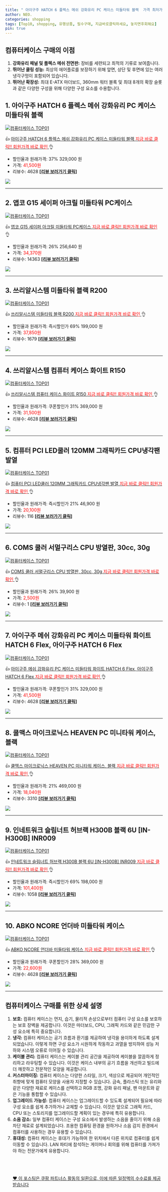 ```yaml
---
title: " 아이구주 HATCH 6 플렉스 메쉬 강화유리 PC 케이스 미들타워 블랙  가격 최저가 할인가 컴퓨터케이스 최저가 추천 제품 비교"
author: NEO.
categories: shopping
tags: [Top10, shopping, 유행상품, 필수구매, 지금바로클릭하세요, 놓치면후회해요]
pin: true
---
```

## 컴퓨터케이스 구매의 이점
1. **강화유리 패널 및 플렉스 메쉬 전면판:** 장비를 세련되고 최적의 기류로 보여줍니다.
2. **뛰어난 쿨링 성능:** 최상의 에어플로를 보장하기 위해 앞면, 상단 및 후면에 있는 여러 냉각구멍이 포함되어 있습니다.
3. **뛰어난 확장성:** 최대 E-ATX 마더보드, 360mm 워터 블록 및 최대 8개의 확장 슬롯과 같은 다양한 구성을 위해 다양한 구성 요소를 수용합니다.

   

## 1.  아이구주 HATCH 6 플렉스 메쉬 강화유리 PC 케이스 미들타워 블랙 

[![컴퓨터케이스 TOP01](https://thumbnail8.coupangcdn.com/thumbnails/remote/490x490ex/image/rs_quotation_api/vgfbopwx/046dc937dc8e4f03a7f6f9e8f56ec084.jpg)](https://link.coupang.com/re/AFFSDP?lptag=AF3617701&subid=GithubCoopas&pageKey=5415492767&traceid=V0-153&itemId=19285209433&vendorItemId=75449280380)


👍 [ 아이구주 HATCH 6 플렉스 메쉬 강화유리 PC 케이스 미들타워 블랙  <font color=red> 지금 바로 클릭!! 회원가격 바로 확인 </font> ](https://link.coupang.com/re/AFFSDP?lptag=AF3617701&subid=GithubCoopas&pageKey=5415492767&traceid=V0-153&itemId=19285209433&vendorItemId=75449280380) 👌 


- 할인율과 원래가격: 37%  329,000   원
- 가격: <span style='color:red'>41,500원</span>
- 리뷰수: 4628  [**[리뷰 보러가기 클릭]**](https://link.coupang.com/re/AFFSDP?lptag=AF3617701&subid=GithubCoopas&pageKey=5415492767&traceid=V0-153&itemId=19285209433&vendorItemId=75449280380)

[![](/discount_price.png)](https://link.coupang.com/re/AFFSDP?lptag=AF3617701&subid=GithubCoopas&pageKey=5415492767&traceid=V0-153&itemId=19285209433&vendorItemId=75449280380)

---


   

## 2.  앱코 G15 세이퍼 아크릴 미들타워 PC케이스 

[![컴퓨터케이스 TOP01](https://thumbnail7.coupangcdn.com/thumbnails/remote/490x490ex/image/retail/images/2023/09/18/18/3/718aecb7-2f99-4926-bc41-078cc2f1daf3.jpg)](https://link.coupang.com/re/AFFSDP?lptag=AF3617701&subid=GithubCoopas&pageKey=7597010912&traceid=V0-153&itemId=20087756251&vendorItemId=87227997860)


👍 [ 앱코 G15 세이퍼 아크릴 미들타워 PC케이스  <font color=red> 지금 바로 클릭!! 회원가격 바로 확인 </font> ](https://link.coupang.com/re/AFFSDP?lptag=AF3617701&subid=GithubCoopas&pageKey=7597010912&traceid=V0-153&itemId=20087756251&vendorItemId=87227997860) 👌 


- 할인율과 원래가격: 26%  256,640   원
- 가격: <span style='color:red'>34,370원</span>
- 리뷰수: 14363  [**[리뷰 보러가기 클릭]**](https://link.coupang.com/re/AFFSDP?lptag=AF3617701&subid=GithubCoopas&pageKey=7597010912&traceid=V0-153&itemId=20087756251&vendorItemId=87227997860)

[![](/discount_price.png)](https://link.coupang.com/re/AFFSDP?lptag=AF3617701&subid=GithubCoopas&pageKey=7597010912&traceid=V0-153&itemId=20087756251&vendorItemId=87227997860)

---


   

## 3.  쓰리알시스템 미들타워 블랙 R200 

[![컴퓨터케이스 TOP01](https://thumbnail8.coupangcdn.com/thumbnails/remote/490x490ex/image/retail/images/2023/01/11/10/6/b2e49c48-3063-4430-b380-9906215f2a64.jpg)](https://link.coupang.com/re/AFFSDP?lptag=AF3617701&subid=GithubCoopas&pageKey=7056918893&traceid=V0-153&itemId=17485252627&vendorItemId=84652673104)


👍 [ 쓰리알시스템 미들타워 블랙 R200  <font color=red> 지금 바로 클릭!! 회원가격 바로 확인 </font> ](https://link.coupang.com/re/AFFSDP?lptag=AF3617701&subid=GithubCoopas&pageKey=7056918893&traceid=V0-153&itemId=17485252627&vendorItemId=84652673104) 👌 


- 할인율과 원래가격: 즉시할인가 69%  199,000   원
- 가격: <span style='color:red'>37,850원</span>
- 리뷰수: 1679  [**[리뷰 보러가기 클릭]**](https://link.coupang.com/re/AFFSDP?lptag=AF3617701&subid=GithubCoopas&pageKey=7056918893&traceid=V0-153&itemId=17485252627&vendorItemId=84652673104)

[![](/discount_price.png)](https://link.coupang.com/re/AFFSDP?lptag=AF3617701&subid=GithubCoopas&pageKey=7056918893&traceid=V0-153&itemId=17485252627&vendorItemId=84652673104)

---


   

## 4.  쓰리알시스템 컴퓨터 케이스 화이트 R150 

[![컴퓨터케이스 TOP01](https://thumbnail9.coupangcdn.com/thumbnails/remote/490x490ex/image/retail/images/2023/06/19/15/6/1329eb09-c7ab-43a4-8cfa-aa01ac519aa1.jpg)](https://link.coupang.com/re/AFFSDP?lptag=AF3617701&subid=GithubCoopas&pageKey=7410840951&traceid=V0-153&itemId=19201135221&vendorItemId=86318481030)


👍 [ 쓰리알시스템 컴퓨터 케이스 화이트 R150  <font color=red> 지금 바로 클릭!! 회원가격 바로 확인 </font> ](https://link.coupang.com/re/AFFSDP?lptag=AF3617701&subid=GithubCoopas&pageKey=7410840951&traceid=V0-153&itemId=19201135221&vendorItemId=86318481030) 👌 


- 할인율과 원래가격: 쿠폰할인가 31%  369,000   원
- 가격: <span style='color:red'>31,500원</span>
- 리뷰수: 4628  [**[리뷰 보러가기 클릭]**](https://link.coupang.com/re/AFFSDP?lptag=AF3617701&subid=GithubCoopas&pageKey=7410840951&traceid=V0-153&itemId=19201135221&vendorItemId=86318481030)

[![](/discount_price.png)](https://link.coupang.com/re/AFFSDP?lptag=AF3617701&subid=GithubCoopas&pageKey=7410840951&traceid=V0-153&itemId=19201135221&vendorItemId=86318481030)

---


   

## 5.  컴퓨터 PCI LED쿨러 120MM 그래픽카드 CPU냉각팬 발열 

[![컴퓨터케이스 TOP01](https://thumbnail9.coupangcdn.com/thumbnails/remote/490x490ex/image/vendor_inventory/211e/5a35293b0a1f79b6b4dae5cd512a63cb77ff1a0d2333905769b84ca9188f.jpg)](https://link.coupang.com/re/AFFSDP?lptag=AF3617701&subid=GithubCoopas&pageKey=6642859040&traceid=V0-153&itemId=15192971422&vendorItemId=82414149907)


👍 [ 컴퓨터 PCI LED쿨러 120MM 그래픽카드 CPU냉각팬 발열  <font color=red> 지금 바로 클릭!! 회원가격 바로 확인 </font> ](https://link.coupang.com/re/AFFSDP?lptag=AF3617701&subid=GithubCoopas&pageKey=6642859040&traceid=V0-153&itemId=15192971422&vendorItemId=82414149907) 👌 


- 할인율과 원래가격: 즉시할인가 21%  46,900   원
- 가격: <span style='color:red'>20,100원</span>
- 리뷰수: 116  [**[리뷰 보러가기 클릭]**](https://link.coupang.com/re/AFFSDP?lptag=AF3617701&subid=GithubCoopas&pageKey=6642859040&traceid=V0-153&itemId=15192971422&vendorItemId=82414149907)

[![](/discount_price.png)](https://link.coupang.com/re/AFFSDP?lptag=AF3617701&subid=GithubCoopas&pageKey=6642859040&traceid=V0-153&itemId=15192971422&vendorItemId=82414149907)

---


   

## 6.  COMS 쿨러 서멀구리스 CPU 방열판, 30cc, 30g 

[![컴퓨터케이스 TOP01](https://thumbnail10.coupangcdn.com/thumbnails/remote/490x490ex/image/vendor_inventory/images/2018/03/27/19/8/f2c0f532-163d-465c-a904-6695f1c04613.JPG)](https://link.coupang.com/re/AFFSDP?lptag=AF3617701&subid=GithubCoopas&pageKey=73193024&traceid=V0-153&itemId=244011494&vendorItemId=3600374522)


👍 [ COMS 쿨러 서멀구리스 CPU 방열판, 30cc, 30g  <font color=red> 지금 바로 클릭!! 회원가격 바로 확인 </font> ](https://link.coupang.com/re/AFFSDP?lptag=AF3617701&subid=GithubCoopas&pageKey=73193024&traceid=V0-153&itemId=244011494&vendorItemId=3600374522) 👌 


- 할인율과 원래가격: 26%  39,900   원
- 가격: <span style='color:red'>2,500원</span>
- 리뷰수: 1  [**[리뷰 보러가기 클릭]**](https://link.coupang.com/re/AFFSDP?lptag=AF3617701&subid=GithubCoopas&pageKey=73193024&traceid=V0-153&itemId=244011494&vendorItemId=3600374522)

[![](/discount_price.png)](https://link.coupang.com/re/AFFSDP?lptag=AF3617701&subid=GithubCoopas&pageKey=73193024&traceid=V0-153&itemId=244011494&vendorItemId=3600374522)

---


   

## 7.  아이구주 메쉬 강화유리 PC 케이스 미들타워 화이트 HATCH 6 Flex, 아이구주 HATCH 6 Flex 

[![컴퓨터케이스 TOP01](https://thumbnail9.coupangcdn.com/thumbnails/remote/490x490ex/image/retail/images/2021/04/27/11/5/918d4a67-33f7-49fe-97c7-acc8e9a11661.jpg)](https://link.coupang.com/re/AFFSDP?lptag=AF3617701&subid=GithubCoopas&pageKey=5415492767&traceid=V0-153&itemId=8161087577&vendorItemId=75449280413)


👍 [ 아이구주 메쉬 강화유리 PC 케이스 미들타워 화이트 HATCH 6 Flex, 아이구주 HATCH 6 Flex  <font color=red> 지금 바로 클릭!! 회원가격 바로 확인 </font> ](https://link.coupang.com/re/AFFSDP?lptag=AF3617701&subid=GithubCoopas&pageKey=5415492767&traceid=V0-153&itemId=8161087577&vendorItemId=75449280413) 👌 


- 할인율과 원래가격: 쿠폰할인가 31%  329,000   원
- 가격: <span style='color:red'>41,500원</span>
- 리뷰수: 4628  [**[리뷰 보러가기 클릭]**](https://link.coupang.com/re/AFFSDP?lptag=AF3617701&subid=GithubCoopas&pageKey=5415492767&traceid=V0-153&itemId=8161087577&vendorItemId=75449280413)

[![](/discount_price.png)](https://link.coupang.com/re/AFFSDP?lptag=AF3617701&subid=GithubCoopas&pageKey=5415492767&traceid=V0-153&itemId=8161087577&vendorItemId=75449280413)

---


   

## 8.  쿨맥스 마이크로닉스 HEAVEN PC 미니타워 케이스, 블랙 

[![컴퓨터케이스 TOP01](https://thumbnail9.coupangcdn.com/thumbnails/remote/490x490ex/image/retail/images/2022/12/07/16/4/0be93705-6a42-46ea-a262-b39c634762a4.jpg)](https://link.coupang.com/re/AFFSDP?lptag=AF3617701&subid=GithubCoopas&pageKey=6976522767&traceid=V0-153&itemId=17029936855&vendorItemId=84205233658)


👍 [ 쿨맥스 마이크로닉스 HEAVEN PC 미니타워 케이스, 블랙  <font color=red> 지금 바로 클릭!! 회원가격 바로 확인 </font> ](https://link.coupang.com/re/AFFSDP?lptag=AF3617701&subid=GithubCoopas&pageKey=6976522767&traceid=V0-153&itemId=17029936855&vendorItemId=84205233658) 👌 


- 할인율과 원래가격: 21%  469,000   원
- 가격: <span style='color:red'>18,040원</span>
- 리뷰수: 3310  [**[리뷰 보러가기 클릭]**](https://link.coupang.com/re/AFFSDP?lptag=AF3617701&subid=GithubCoopas&pageKey=6976522767&traceid=V0-153&itemId=17029936855&vendorItemId=84205233658)

[![](/discount_price.png)](https://link.coupang.com/re/AFFSDP?lptag=AF3617701&subid=GithubCoopas&pageKey=6976522767&traceid=V0-153&itemId=17029936855&vendorItemId=84205233658)

---


   

## 9.  인네트워크 슬림너트 허브랙 H300B 블랙 6U [IN-H300B] INR009 

[![컴퓨터케이스 TOP01](https://thumbnail9.coupangcdn.com/thumbnails/remote/490x490ex/image/vendor_inventory/8ed8/4f78e488968f5fe3ced2fbd1af1c59385f0e50a6ede0be66626685b2e584.jpg)](https://link.coupang.com/re/AFFSDP?lptag=AF3617701&subid=GithubCoopas&pageKey=6773536796&traceid=V0-153&itemId=15910422096&vendorItemId=83815053058)


👍 [ 인네트워크 슬림너트 허브랙 H300B 블랙 6U [IN-H300B] INR009  <font color=red> 지금 바로 클릭!! 회원가격 바로 확인 </font> ](https://link.coupang.com/re/AFFSDP?lptag=AF3617701&subid=GithubCoopas&pageKey=6773536796&traceid=V0-153&itemId=15910422096&vendorItemId=83815053058) 👌 


- 할인율과 원래가격: 즉시할인가 69%  198,000   원
- 가격: <span style='color:red'>101,400원</span>
- 리뷰수: 1058  [**[리뷰 보러가기 클릭]**](https://link.coupang.com/re/AFFSDP?lptag=AF3617701&subid=GithubCoopas&pageKey=6773536796&traceid=V0-153&itemId=15910422096&vendorItemId=83815053058)

[![](/discount_price.png)](https://link.coupang.com/re/AFFSDP?lptag=AF3617701&subid=GithubCoopas&pageKey=6773536796&traceid=V0-153&itemId=15910422096&vendorItemId=83815053058)

---


   

## 10.  ABKO NCORE 언더바 미들타워 케이스 

[![컴퓨터케이스 TOP01](https://thumbnail7.coupangcdn.com/thumbnails/remote/490x490ex/image/retail/images/7207165274577436-1d0805a2-1c69-4f6d-a9a2-7a97b88c5046.jpg)](https://link.coupang.com/re/AFFSDP?lptag=AF3617701&subid=GithubCoopas&pageKey=1333015428&traceid=V0-153&itemId=2357866304&vendorItemId=70354297351)


👍 [ ABKO NCORE 언더바 미들타워 케이스  <font color=red> 지금 바로 클릭!! 회원가격 바로 확인 </font> ](https://link.coupang.com/re/AFFSDP?lptag=AF3617701&subid=GithubCoopas&pageKey=1333015428&traceid=V0-153&itemId=2357866304&vendorItemId=70354297351) 👌 


- 할인율과 원래가격: 쿠폰할인가 28%  369,000   원
- 가격: <span style='color:red'>22,600원</span>
- 리뷰수: 4628  [**[리뷰 보러가기 클릭]**](https://link.coupang.com/re/AFFSDP?lptag=AF3617701&subid=GithubCoopas&pageKey=1333015428&traceid=V0-153&itemId=2357866304&vendorItemId=70354297351)

[![](/discount_price.png)](https://link.coupang.com/re/AFFSDP?lptag=AF3617701&subid=GithubCoopas&pageKey=1333015428&traceid=V0-153&itemId=2357866304&vendorItemId=70354297351)

---
## 컴퓨터케이스 구매를 위한 상세 설명
1. **보호:** 컴퓨터 케이스는 먼지, 습기, 물리적 손상으로부터 컴퓨터 구성 요소를 보호하는 보호 장벽을 제공합니다. 이것은 마더보드, CPU, 그래픽 카드와 같은 민감한 구성 요소에 특히 중요합니다.
2. **냉각:** 컴퓨터 케이스는 공기 흐름과 환기를 제공하여 냉각을 용이하게 하도록 설계되었습니다. 이렇게 하면 구성 요소가 시원하게 작동하고 과열을 방지하여 성능 저하와 시스템 오류로 이어질 수 있습니다.
3. **케이블 관리:** 컴퓨터 케이스는 케이블 관리 공간을 제공하여 케이블을 깔끔하게 정리하고 라우팅할 수 있습니다. 이것은 케이스 내부의 공기 흐름을 개선하고 빌드에 더 깨끗하고 전문적인 모양을 제공합니다.
4. **커스터마이징:** 컴퓨터 케이스는 다양한 스타일, 크기, 색상으로 제공되어 개인적인 취향에 맞게 컴퓨터 모양을 사용자 지정할 수 있습니다. 금속, 플라스틱 또는 유리와 같은 다양한 재료로 케이스를 선택하고 RGB 조명, 강화 유리 패널, 팬 마운트와 같은 기능을 통합할 수 있습니다.
5. **업그레이드 가능성:** 컴퓨터 케이스는 업그레이드할 수 있도록 설계되어 필요에 따라 구성 요소를 쉽게 추가하거나 교체할 수 있습니다. 이것은 앞으로 그래픽 카드, CPU 또는 스토리지를 업그레이드할 계획이 있는 경우에 특히 유용합니다.
6. **소음 감소:** 일부 컴퓨터 케이스는 구성 요소에서 발생하는 소음을 줄이기 위해 소음 차단 재료로 설계되었습니다. 조용한 컴퓨팅 환경을 원하거나 소음 감지 환경에서 컴퓨터를 사용하는 경우 유용할 수 있습니다.
7. **휴대성:** 컴퓨터 케이스는 휴대가 가능하여 한 위치에서 다른 위치로 컴퓨터를 쉽게 이동할 수 있습니다. LAN 파티에 참석하는 게이머나 회의를 위해 컴퓨터를 가져가야 하는 전문가에게 유용합니다.<br><br><br><br><br> [ ❤  이 포스팅은 쿠팡 파트너스 활동의 일환으로, 이에 따른 일정액의 수수료를 제공받습니다](https://link.coupang.com/a/bcEFyh)